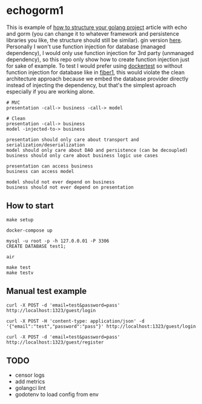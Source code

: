 
# echogorm1

This is example of [how to structure your golang project](https://kokizzu.blogspot.com/2022/05/how-to-structure-layer-your-golang-project.html) article with echo and gorm (you can change it to whatever framework and persistence libraries you like, the structure should still be similar). gin version [here](https://github.com/kokizzu/gingorm1/). Personally I won't use function injection for database (managed dependency), I would only use function injection for 3rd party (unmanaged dependency), so this repo only show how to create function injection just for sake of example. To test I would prefer using [dockertest](//github.com/kokizzu/dockertest) so without function injection for database like in [fiber1](//github.com/kokizzu/fiber1), this would violate the clean architecture approach because we embed the database provider directly instead of injecting the dependency, but that's the simplest aproach especially if you are working alone.

```
# MVC
presentation -call-> business -call-> model

# Clean
presentation -call-> business
model -injected-to-> business

presentation should only care about transport and serialization/deserialization
model should only care about DAO and persistence (can be decoupled)
business should only care about business logic use cases

presentation can access business
business can access model

model should not ever depend on business
business should not ever depend on presentation
```

## How to start

```shell
make setup

docker-compose up

mysql -u root -p -h 127.0.0.01 -P 3306
CREATE DATABASE test1;

air

make test
make testv
```

## Manual test example

```shell
curl -X POST -d 'email=test&password=pass' http://localhost:1323/guest/login

curl -X POST -H 'content-type: application/json' -d '{"email":"test","password":"pass"}' http://localhost:1323/guest/login

curl -X POST -d 'email=test&password=pass' http://localhost:1323/guest/register
```

## TODO
- censor logs
- add metrics
- golangci lint
- godotenv to load config from env
